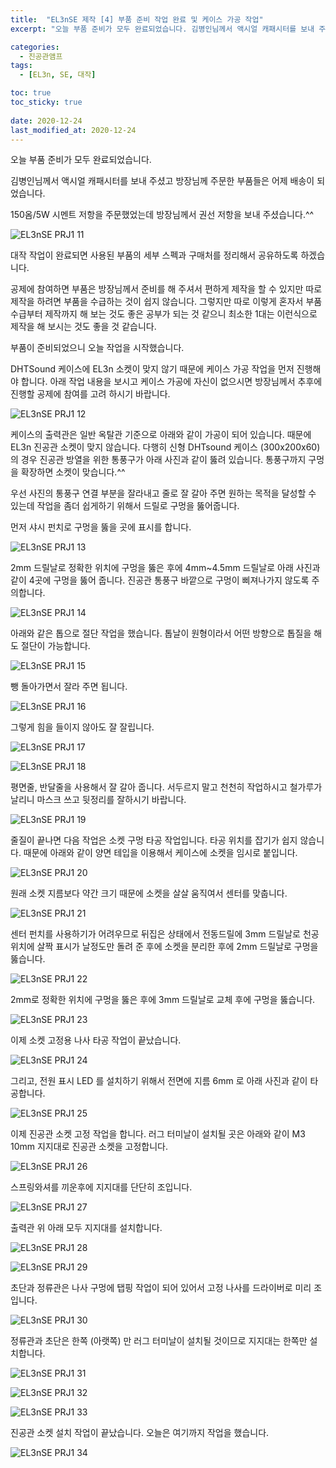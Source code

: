 ```yaml
---
title:  "EL3nSE 제작 [4] 부품 준비 작업 완료 및 케이스 가공 작업"
excerpt: "오늘 부품 준비가 모두 완료되었습니다. 김병인님께서 액시얼 캐패시터를 보내 주셨고 방장님께 주문한 부품들은 어제 배송이 되었습니다."

categories:
  - 진공관앰프
tags:
  - [EL3n, SE, 대작]

toc: true
toc_sticky: true
 
date: 2020-12-24
last_modified_at: 2020-12-24
---
```

오늘 부품 준비가 모두 완료되었습니다.

김병인님께서 액시얼 캐패시터를 보내 주셨고 방장님께 주문한 부품들은 어제 배송이 되었습니다. 

150옴/5W 시멘트 저항을 주문했었는데 방장님께서 권선 저항을 보내 주셨습니다.^^

![EL3nSE PRJ1 11](/assets/images/EL3nSE_PRJ1_11.jpg)

대작 작업이 완료되면 사용된 부품의 세부 스펙과 구매처를 정리해서 공유하도록 하겠습니다. 

공제에 참여하면 부품은 방장님께서 준비를 해 주셔서 편하게 제작을 할 수 있지만 따로 제작을 하려면 부품을 수급하는 것이 쉽지 않습니다. 그렇지만 따로 이렇게 혼자서 부품 수급부터 제작까지 해 보는 것도 좋은 공부가 되는 것 같으니 최소한 1대는 이런식으로 제작을 해 보시는 것도 좋을 것 같습니다.

부품이 준비되었으니 오늘 작업을 시작했습니다.

DHTSound 케이스에 EL3n 소켓이 맞지 않기 때문에 케이스 가공 작업을 먼저 진행해야 합니다. 아래 작업 내용을 보시고 케이스 가공에 자신이 없으시면 방장님께서 추후에 진행할 공제에 참여를 고려 하시기 바랍니다. 

![EL3nSE PRJ1 12](/assets/images/EL3nSE_PRJ1_12.jpg)

케이스의 출력관은 일반 옥탈관 기준으로 아래와 같이 가공이 되어 있습니다. 때문에 EL3n 진공관 소켓이 맞지 않습니다. 다행히 신형 DHTsound 케이스 (300x200x60) 의 경우 진공관 방열을 위한 통풍구가 아래 사진과 같이 뚫려 있습니다. 통풍구까지 구멍을 확장하면 소켓이 맞습니다.^^ 

우선 사진의 통풍구 연결 부분을 잘라내고 줄로 잘 갈아 주면 원하는 목적을 달성할 수 있는데 작업을 좀더 쉽게하기 위해서 드릴로 구멍을 뚫어줍니다.

먼저 샤시 펀치로 구멍을 뚫을 곳에 표시를 합니다.

![EL3nSE PRJ1 13](/assets/images/EL3nSE_PRJ1_13.jpg)

2mm 드릴날로 정확한 위치에 구멍을 뚫은 후에 4mm~4.5mm 드릴날로 아래 사진과 같이 4곳에 구멍을 뚫어 줍니다. 진공관 통풍구 바깥으로 구멍이 삐져나가지 않도록 주의합니다.

![EL3nSE PRJ1 14](/assets/images/EL3nSE_PRJ1_14.jpg)

아래와 같은 톱으로 절단 작업을 했습니다. 톱날이 원형이라서 어떤 방향으로 톱질을 해도 절단이 가능합니다.

![EL3nSE PRJ1 15](/assets/images/EL3nSE_PRJ1_15.jpg)

뺑 돌아가면서 잘라 주면 됩니다. 

![EL3nSE PRJ1 16](/assets/images/EL3nSE_PRJ1_16.jpg)

그렇게 힘을 들이지 않아도 잘 잘립니다.

![EL3nSE PRJ1 17](/assets/images/EL3nSE_PRJ1_17.jpg)

![EL3nSE PRJ1 18](/assets/images/EL3nSE_PRJ1_18.jpg)

평면줄, 반달줄을 사용해서 잘 갈아 줍니다. 서두르지 말고 천천히 작업하시고 철가루가 날리니 마스크 쓰고 뒷정리를 잘하시기 바랍니다.

![EL3nSE PRJ1 19](/assets/images/EL3nSE_PRJ1_19.jpg)

줄질이 끝나면 다음 작업은 소켓 구멍 타공 작업입니다. 타공 위치를 잡기가 쉽지 않습니다. 때문에 아래와 같이 양면 테입을 이용해서 케이스에 소켓을 임시로 붙입니다. 

![EL3nSE PRJ1 20](/assets/images/EL3nSE_PRJ1_20.jpg)

원래 소켓 지름보다 약간 크기 때문에 소켓을 살살 움직여서 센터를 맞춥니다.   

![EL3nSE PRJ1 21](/assets/images/EL3nSE_PRJ1_21.jpg)

센터 펀치를 사용하기가 어려우므로 뒤집은 상태에서 전동드릴에 3mm 드릴날로 천공 위치에 살짝 표시가 날정도만 돌려 준 후에 소켓을 분리한 후에 2mm 드릴날로 구멍을 뚫습니다.

![EL3nSE PRJ1 22](/assets/images/EL3nSE_PRJ1_22.jpg)

2mm로 정확한 위치에 구멍을 뚫은 후에 3mm 드릴날로 교체 후에 구멍을 뚫습니다.

![EL3nSE PRJ1 23](/assets/images/EL3nSE_PRJ1_23.jpg)

이제 소켓 고정용 나사 타공 작업이 끝났습니다.

![EL3nSE PRJ1 24](/assets/images/EL3nSE_PRJ1_24.jpg)

그리고, 전원 표시 LED 를 설치하기 위해서 전면에 지름 6mm 로 아래 사진과 같이 타공합니다. 

![EL3nSE PRJ1 25](/assets/images/EL3nSE_PRJ1_25.jpg)

이제 진공관 소켓 고정 작업을 합니다. 러그 터미날이 설치될 곳은 아래와 같이 M3 10mm 지지대로 진공관 소켓을 고정합니다.

![EL3nSE PRJ1 26](/assets/images/EL3nSE_PRJ1_26.jpg)

스프링와셔를 끼운후에 지지대를 단단히 조입니다.

![EL3nSE PRJ1 27](/assets/images/EL3nSE_PRJ1_27.jpg)

출력관 위 아래 모두 지지대를 설치합니다.

![EL3nSE PRJ1 28](/assets/images/EL3nSE_PRJ1_28.jpg)

![EL3nSE PRJ1 29](/assets/images/EL3nSE_PRJ1_29.jpg)

초단과 정류관은 나사 구멍에 탭핑 작업이 되어 있어서 고정 나사를 드라이버로 미리 조입니다. 

![EL3nSE PRJ1 30](/assets/images/EL3nSE_PRJ1_30.jpg)

정류관과 초단은 한쪽 (아랫쪽) 만 러그 터미날이 설치될 것이므로 지지대는 한쪽만 설치합니다.

![EL3nSE PRJ1 31](/assets/images/EL3nSE_PRJ1_31.jpg)

![EL3nSE PRJ1 32](/assets/images/EL3nSE_PRJ1_32.jpg)

![EL3nSE PRJ1 33](/assets/images/EL3nSE_PRJ1_33.jpg)

진공관 소켓 설치 작업이 끝났습니다. 오늘은 여기까지 작업을 했습니다.

![EL3nSE PRJ1 34](/assets/images/EL3nSE_PRJ1_34.jpg)



